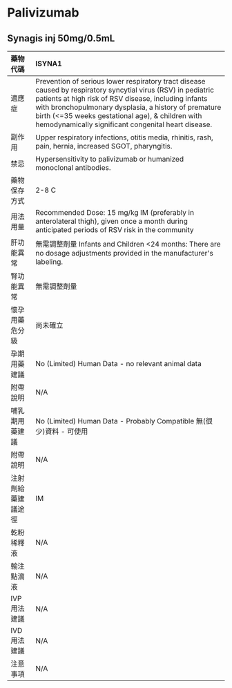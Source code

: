 # Palivizumab

## Synagis inj 50mg/0.5mL

| 藥物代碼 | ISYNA1 |
| :--- | :--- |
| 適應症 | Prevention of serious lower respiratory tract disease caused by respiratory syncytial virus \(RSV\) in pediatric patients at high risk of RSV disease, including infants with bronchopulmonary dysplasia, a history of premature birth \(&lt;=35 weeks gestational age\), & children with hemodynamically significant congenital heart disease. |
| 副作用 | Upper respiratory infections, otitis media, rhinitis, rash, pain, hernia, increased SGOT, pharyngitis. |
| 禁忌 | Hypersensitivity to palivizumab or humanized monoclonal antibodies. |
| 藥物保存方式 | 2-8 C |
| 用法用量 | Recommended Dose: 15 mg/kg IM \(preferably in anterolateral thigh\), given once a month during anticipated periods of RSV risk in the community |
| 肝功能異常 | 無需調整劑量  Infants and Children &lt;24 months: There are no dosage adjustments provided in the manufacturer's labeling. |
| 腎功能異常 | 無需調整劑量 |
| 懷孕用藥危分級 | 尚未確立 |
| 孕期用藥建議 | No \(Limited\) Human Data - no relevant animal data |
| 附帶說明 | N/A |
| 哺乳期用藥建議 | No \(Limited\) Human Data - Probably Compatible 無\(很少\)資料 - 可使用 |
| 附帶說明 | N/A |
| 注射劑給藥建議途徑 | IM |
| 乾粉稀釋液 | N/A |
| 輸注點滴液 | N/A |
| IVP 用法建議 | N/A |
| IVD 用法建議 | N/A |
| 注意事項 | N/A |

